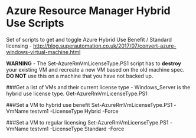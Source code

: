 # Azure Resource Manager Hybrid Use Scripts

Set of scripts to get and toggle Azure Hybrid Use Benefit / Standard licensing - http://blog.superautomation.co.uk/2017/07/convert-azure-windows-virtual-machine.html

__WARNING__ - The Set-AzureRmVmLicenseType.PS1 script has to __destroy__ your existing VM and recreate a new VM based on the old machine spec. __DO NOT__ use this on a machine that you have not backed up. 

###Get a list of VMs and their current license type - Windows\_Server is the hybrid use license type.
    Get-AzureRmVmLicenseType.PS1
	
###Set a VM to hybrid use benefit
    Set-AzureRmVmLicenseType.PS1 -VmName testvm1 -LicenseType Hybrid -Force
	
###Set a VM to regular licensing
    Set-AzureRmVmLicenseType.PS1 -VmName testvm1 -LicenseType Standard -Force
